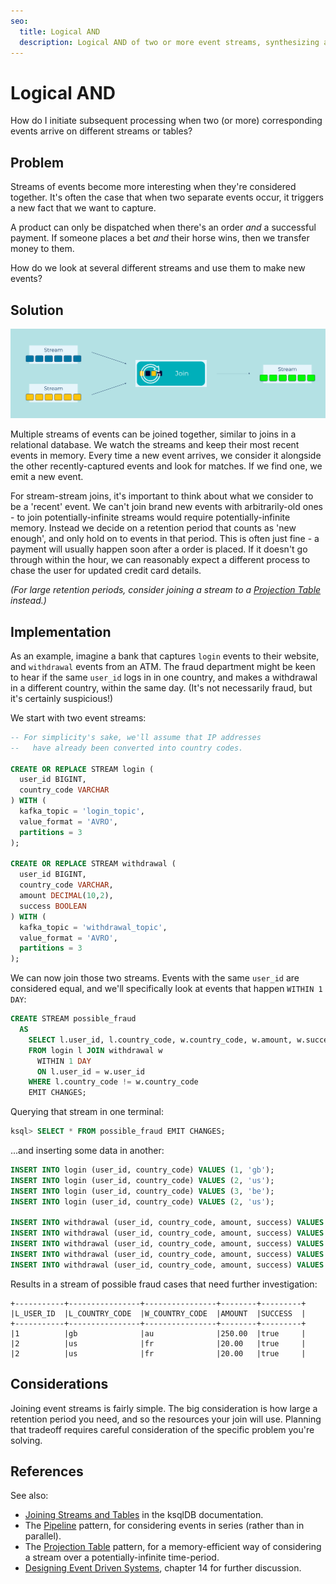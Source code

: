 ```yaml
---
seo:
  title: Logical AND
  description: Logical AND of two or more event streams, synthesizing a new event using stream (KStream) joins.
---
```


# Logical AND

How do I initiate subsequent processing when two (or more)
corresponding events arrive on different streams or tables? 

## Problem

Streams of events become more interesting when they're considered
together. It's often the case that when two separate events occur, it
triggers a new fact that we want to capture.

A product can only be dispatched when there's an order *and* a
successful payment. If someone places a bet *and* their horse wins,
then we transfer money to them.

How do we look at several different streams and use them to make new
events?

## Solution
![logical AND](../img/logical-and.svg)

Multiple streams of events can be joined together, similar to
joins in a relational database. We watch the streams and
keep their most recent events in memory. Every time a new event
arrives, we consider it alongside the other recently-captured events
and look for matches. If we find one, we emit a new event.

For stream-stream joins, it's important to think about what we
consider to be a 'recent' event. We can't join brand new events with
arbitrarily-old ones - to join potentially-infinite streams would
require potentially-infinite memory. Instead we decide on a retention period
that counts as 'new enough', and only hold on to events in that
period. This is often just fine - a payment will usually happen soon
after a order is placed. If it doesn't go through within the hour, we
can reasonably expect a different process to chase the user for
updated credit card details.

_(For large retention periods, consider joining a stream to a [Projection Table](../table/projection-table.md) instead.)_


## Implementation

As an example, imagine a bank that captures `login` events to their
website, and `withdrawal` events from an ATM. The fraud department
might be keen to hear if the same `user_id` logs in in one country,
and makes a withdrawal in a different country, within the same
day. (It's not necessarily fraud, but it's certainly suspicious!)

We start with two event streams:  

```sql
-- For simplicity's sake, we'll assume that IP addresses 
--   have already been converted into country codes.

CREATE OR REPLACE STREAM login (
  user_id BIGINT,
  country_code VARCHAR
) WITH (
  kafka_topic = 'login_topic',
  value_format = 'AVRO',
  partitions = 3
);

CREATE OR REPLACE STREAM withdrawal (
  user_id BIGINT,
  country_code VARCHAR,
  amount DECIMAL(10,2),
  success BOOLEAN
) WITH (
  kafka_topic = 'withdrawal_topic',
  value_format = 'AVRO',
  partitions = 3
);
```

We can now join those two streams. Events with the same `user_id` are
considered equal, and we'll specifically look at events that happen
`WITHIN 1 DAY`:

```sql
CREATE STREAM possible_fraud
  AS
    SELECT l.user_id, l.country_code, w.country_code, w.amount, w.success
    FROM login l JOIN withdrawal w
      WITHIN 1 DAY
      ON l.user_id = w.user_id
    WHERE l.country_code != w.country_code
    EMIT CHANGES;
```

Querying that stream in one terminal:

```sql
ksql> SELECT * FROM possible_fraud EMIT CHANGES;
```

...and inserting some data in another:

```sql
INSERT INTO login (user_id, country_code) VALUES (1, 'gb');
INSERT INTO login (user_id, country_code) VALUES (2, 'us');
INSERT INTO login (user_id, country_code) VALUES (3, 'be');
INSERT INTO login (user_id, country_code) VALUES (2, 'us');

INSERT INTO withdrawal (user_id, country_code, amount, success) VALUES (1, 'gb', 10.00, true);
INSERT INTO withdrawal (user_id, country_code, amount, success) VALUES (1, 'au', 250.00, true);
INSERT INTO withdrawal (user_id, country_code, amount, success) VALUES (2, 'us', 50.00, true);
INSERT INTO withdrawal (user_id, country_code, amount, success) VALUES (3, 'be', 20.00, true);
INSERT INTO withdrawal (user_id, country_code, amount, success) VALUES (2, 'fr', 20.00, true);
```

Results in a stream of possible fraud cases that need further investigation:

```
+-----------+----------------+----------------+--------+---------+
|L_USER_ID  |L_COUNTRY_CODE  |W_COUNTRY_CODE  |AMOUNT  |SUCCESS  |
+-----------+----------------+----------------+--------+---------+
|1          |gb              |au              |250.00  |true     |
|2          |us              |fr              |20.00   |true     |
|2          |us              |fr              |20.00   |true     |
```

## Considerations

Joining event streams is fairly simple. The big consideration is how
large a retention period you need, and so the resources your join will
use. Planning that tradeoff requires careful consideration of the
specific problem you're solving.

## References

See also: 

* [Joining Streams and Tables](https://docs.ksqldb.io/en/latest/developer-guide/joins/join-streams-and-tables/) in the ksqlDB documentation.
* The [Pipeline](../compositional-patterns/pipeline.md) pattern, for considering events in series (rather than in parallel).
* The [Projection Table](../table/projection-table.md) pattern, for a memory-efficient way of considering a stream over a potentially-infinite time-period.
* [Designing Event Driven Systems](https://www.confluent.io/designing-event-driven-systems/), chapter 14 for further discussion.
